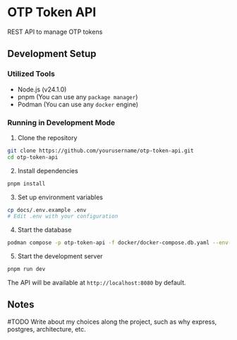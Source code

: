 # OTP Token API

REST API to manage OTP tokens

## Development Setup

### Utilized Tools

- Node.js (v24.1.0)
- pnpm (You can use any `package manager`)
- Podman (You can use any `docker` engine)

### Running in Development Mode

1. Clone the repository

```bash
git clone https://github.com/yourusername/otp-token-api.git
cd otp-token-api
```

2. Install dependencies

```bash
pnpm install
```

3. Set up environment variables

```bash
cp docs/.env.example .env
# Edit .env with your configuration
```

4. Start the database

```bash
podman compose -p otp-token-api -f docker/docker-compose.db.yaml --env-file=.env up -d
```

5. Start the development server

```bash
pnpm run dev
```

The API will be available at `http://localhost:8080` by default.

## Notes

\#TODO Write about my choices along the project, such as why express, postgres, architecture, etc.
